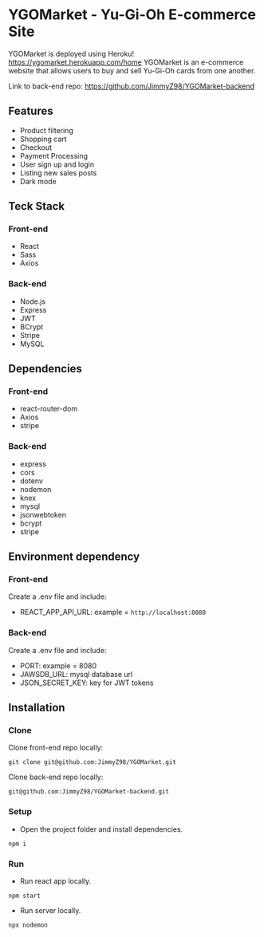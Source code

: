 # YGOMarket - Yu-Gi-Oh E-commerce Site

YGOMarket is deployed using Heroku! https://ygomarket.herokuapp.com/home
YGOMarket is an e-commerce website that allows users to buy and sell Yu-Gi-Oh cards from one another.

Link to back-end repo: https://github.com/JimmyZ98/YGOMarket-backend

## Features

- Product filtering
- Shopping cart
- Checkout
- Payment Processing
- User sign up and login
- Listing new sales posts
- Dark mode

## Teck Stack

### Front-end

- React
- Sass
- Axios

### Back-end

- Node.js
- Express
- JWT
- BCrypt
- Stripe
- MySQL

## Dependencies

### Front-end

- react-router-dom
- Axios
- stripe

### Back-end

- express
- cors
- dotenv
- nodemon
- knex
- mysql
- jsonwebtoken
- bcrypt
- stripe

## Environment dependency

### Front-end

Create a .env file and include:

- REACT_APP_API_URL: example = `http://localhost:8080`

### Back-end

Create a .env file and include:

- PORT: example = 8080
- JAWSDB_URL: mysql database url
- JSON_SECRET_KEY: key for JWT tokens

## Installation

### Clone

Clone front-end repo locally:

`git clone git@github.com:JimmyZ98/YGOMarket.git`

Clone back-end repo locally:

`git@github.com:JimmyZ98/YGOMarket-backend.git`

### Setup

- Open the project folder and install dependencies.

`npm i`

### Run

- Run react app locally.

`npm start`

- Run server locally.

`npx nodemon`
